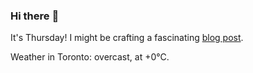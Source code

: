 ### Hi there :wave:

It's Thursday! I might be crafting a fascinating [blog post](https://benjaminwuethrich.dev).

Weather in Toronto: overcast, at +0°C.
